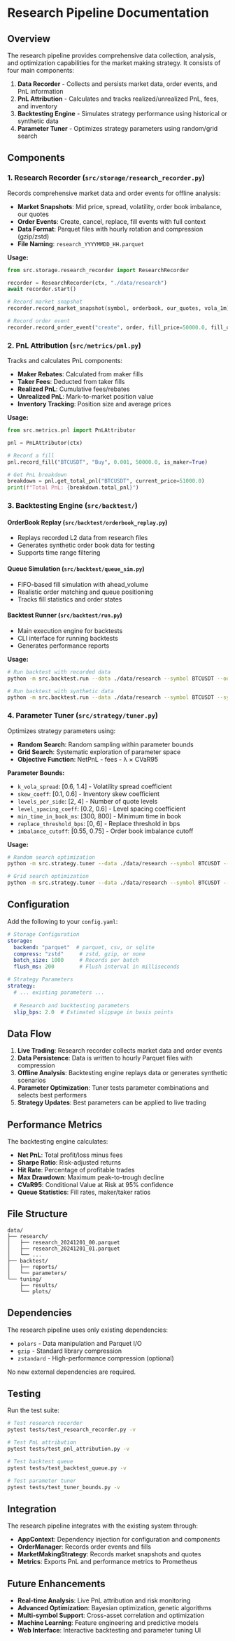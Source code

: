 # Research Pipeline Documentation

## Overview

The research pipeline provides comprehensive data collection, analysis, and optimization capabilities for the market making strategy. It consists of four main components:

1. **Data Recorder** - Collects and persists market data, order events, and PnL information
2. **PnL Attribution** - Calculates and tracks realized/unrealized PnL, fees, and inventory
3. **Backtesting Engine** - Simulates strategy performance using historical or synthetic data
4. **Parameter Tuner** - Optimizes strategy parameters using random/grid search

## Components

### 1. Research Recorder (`src/storage/research_recorder.py`)

Records comprehensive market data and order events for offline analysis:

- **Market Snapshots**: Mid price, spread, volatility, order book imbalance, our quotes
- **Order Events**: Create, cancel, replace, fill events with full context
- **Data Format**: Parquet files with hourly rotation and compression (gzip/zstd)
- **File Naming**: `research_YYYYMMDD_HH.parquet`

**Usage:**
```python
from src.storage.research_recorder import ResearchRecorder

recorder = ResearchRecorder(ctx, "./data/research")
await recorder.start()

# Record market snapshot
recorder.record_market_snapshot(symbol, orderbook, our_quotes, vola_1m)

# Record order event
recorder.record_order_event("create", order, fill_price=50000.0, fill_qty=0.001)
```

### 2. PnL Attribution (`src/metrics/pnl.py`)

Tracks and calculates PnL components:

- **Maker Rebates**: Calculated from maker fills
- **Taker Fees**: Deducted from taker fills
- **Realized PnL**: Cumulative fees/rebates
- **Unrealized PnL**: Mark-to-market position value
- **Inventory Tracking**: Position size and average prices

**Usage:**
```python
from src.metrics.pnl import PnLAttributor

pnl = PnLAttributor(ctx)

# Record a fill
pnl.record_fill("BTCUSDT", "Buy", 0.001, 50000.0, is_maker=True)

# Get PnL breakdown
breakdown = pnl.get_total_pnl("BTCUSDT", current_price=51000.0)
print(f"Total PnL: {breakdown.total_pnl}")
```

### 3. Backtesting Engine (`src/backtest/`)

#### OrderBook Replay (`src/backtest/orderbook_replay.py`)
- Replays recorded L2 data from research files
- Generates synthetic order book data for testing
- Supports time range filtering

#### Queue Simulation (`src/backtest/queue_sim.py`)
- FIFO-based fill simulation with ahead_volume
- Realistic order matching and queue positioning
- Tracks fill statistics and order states

#### Backtest Runner (`src/backtest/run.py`)
- Main execution engine for backtests
- CLI interface for running backtests
- Generates performance reports

**Usage:**
```bash
# Run backtest with recorded data
python -m src.backtest.run --data ./data/research --symbol BTCUSDT --out report.json

# Run backtest with synthetic data
python -m src.backtest.run --data ./data/research --symbol BTCUSDT --synthetic --out report.json
```

### 4. Parameter Tuner (`src/strategy/tuner.py`)

Optimizes strategy parameters using:

- **Random Search**: Random sampling within parameter bounds
- **Grid Search**: Systematic exploration of parameter space
- **Objective Function**: NetPnL - fees - λ × CVaR95

**Parameter Bounds:**
- `k_vola_spread`: [0.6, 1.4] - Volatility spread coefficient
- `skew_coeff`: [0.1, 0.6] - Inventory skew coefficient
- `levels_per_side`: [2, 4] - Number of quote levels
- `level_spacing_coeff`: [0.2, 0.6] - Level spacing coefficient
- `min_time_in_book_ms`: [300, 800] - Minimum time in book
- `replace_threshold_bps`: [0, 6] - Replace threshold in bps
- `imbalance_cutoff`: [0.55, 0.75] - Order book imbalance cutoff

**Usage:**
```bash
# Random search optimization
python -m src.strategy.tuner --data ./data/research --symbol BTCUSDT --config config.yaml --method random --trials 100 --output best_params.json

# Grid search optimization
python -m src.strategy.tuner --data ./data/research --symbol BTCUSDT --config config.yaml --method grid --density 3 --output best_params.json
```

## Configuration

Add the following to your `config.yaml`:

```yaml
# Storage Configuration
storage:
  backend: "parquet"  # parquet, csv, or sqlite
  compress: "zstd"     # zstd, gzip, or none
  batch_size: 1000     # Records per batch
  flush_ms: 200        # Flush interval in milliseconds

# Strategy Parameters
strategy:
  # ... existing parameters ...
  
  # Research and backtesting parameters
  slip_bps: 2.0  # Estimated slippage in basis points
```

## Data Flow

1. **Live Trading**: Research recorder collects market data and order events
2. **Data Persistence**: Data is written to hourly Parquet files with compression
3. **Offline Analysis**: Backtesting engine replays data or generates synthetic scenarios
4. **Parameter Optimization**: Tuner tests parameter combinations and selects best performers
5. **Strategy Updates**: Best parameters can be applied to live trading

## Performance Metrics

The backtesting engine calculates:

- **Net PnL**: Total profit/loss minus fees
- **Sharpe Ratio**: Risk-adjusted returns
- **Hit Rate**: Percentage of profitable trades
- **Max Drawdown**: Maximum peak-to-trough decline
- **CVaR95**: Conditional Value at Risk at 95% confidence
- **Queue Statistics**: Fill rates, maker/taker ratios

## File Structure

```
data/
├── research/
│   ├── research_20241201_00.parquet
│   ├── research_20241201_01.parquet
│   └── ...
├── backtest/
│   ├── reports/
│   └── parameters/
└── tuning/
    ├── results/
    └── plots/
```

## Dependencies

The research pipeline uses only existing dependencies:
- `polars` - Data manipulation and Parquet I/O
- `gzip` - Standard library compression
- `zstandard` - High-performance compression (optional)

No new external dependencies are required.

## Testing

Run the test suite:

```bash
# Test research recorder
pytest tests/test_research_recorder.py -v

# Test PnL attribution
pytest tests/test_pnl_attribution.py -v

# Test backtest queue
pytest tests/test_backtest_queue.py -v

# Test parameter tuner
pytest tests/test_tuner_bounds.py -v
```

## Integration

The research pipeline integrates with the existing system through:

- **AppContext**: Dependency injection for configuration and components
- **OrderManager**: Records order events and fills
- **MarketMakingStrategy**: Records market snapshots and quotes
- **Metrics**: Exports PnL and performance metrics to Prometheus

## Future Enhancements

- **Real-time Analysis**: Live PnL attribution and risk monitoring
- **Advanced Optimization**: Bayesian optimization, genetic algorithms
- **Multi-symbol Support**: Cross-asset correlation and optimization
- **Machine Learning**: Feature engineering and predictive models
- **Web Interface**: Interactive backtesting and parameter tuning UI
